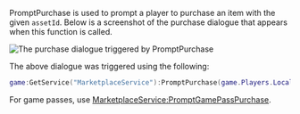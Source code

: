 PromptPurchase is used to prompt a player to purchase an item with the given `assetId`. Below is a screenshot of the purchase dialogue that appears when this function is called.

![The purchase dialogue triggered by PromptPurchase](https://developer.roblox.com/assets/blt366e027107d36226/PromptPurchase.jpg)

The above dialogue was triggered using the following:

```Lua
game:GetService("MarketplaceService"):PromptPurchase(game.Players.LocalPlayer, 4367427794)
``` 

For game passes, use [MarketplaceService:PromptGamePassPurchase](https://developer.roblox.com/en-us/api-reference/function/MarketplaceService/PromptGamePassPurchase).